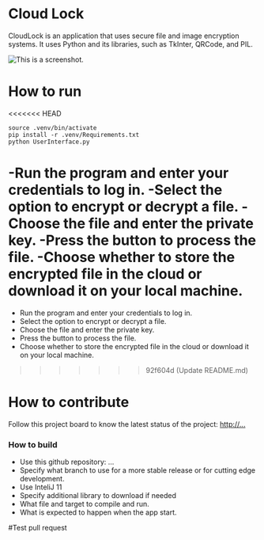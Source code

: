 # Cloud Lock
CloudLock is an application that uses secure file and image encryption systems. It uses Python and its libraries, such as TkInter, QRCode, and PIL.

![This is a screenshot.](images.png)
# How to run
<<<<<<< HEAD
    
    source .venv/bin/activate
    pip install -r .venv/Requirements.txt
    python UserInterface.py


 -Run the program and enter your credentials to log in.
 -Select the option to encrypt or decrypt a file.
 -Choose the file and enter the private key.
 -Press the button to process the file.
 -Choose whether to store the encrypted file in the cloud or download it on your local machine.
=======
* Run the program and enter your credentials to log in.
* Select the option to encrypt or decrypt a file.
* Choose the file and enter the private key.
* Press the button to process the file.
* Choose whether to store the encrypted file in the cloud or download it on your local machine.
>>>>>>> 92f604d (Update README.md)

# How to contribute
Follow this project board to know the latest status of the project: [http://...]([http://...])  

### How to build
- Use this github repository: ... 
- Specify what branch to use for a more stable release or for cutting edge development.  
- Use InteliJ 11
- Specify additional library to download if needed 
- What file and target to compile and run. 
- What is expected to happen when the app start. 

#Test pull request